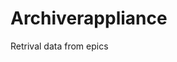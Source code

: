 <!-- This README file is going to be the one displayed on the Grafana.com website for your plugin -->

# Archiverappliance

Retrival data from epics
